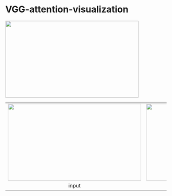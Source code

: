 # VGG-attention-visualization
<img src="video/input.mp4" width=416 height=240>
<table>
   <tr>
    <td><img src="video/input.mp4" width=416 height=240></td>
    <td><img src="video/output.mp4" width=416 height=240></td>
   </tr>
   <tr>
    <td align="center">input</td>
    <td align="center">output</td>
   </tr>
 </table>
